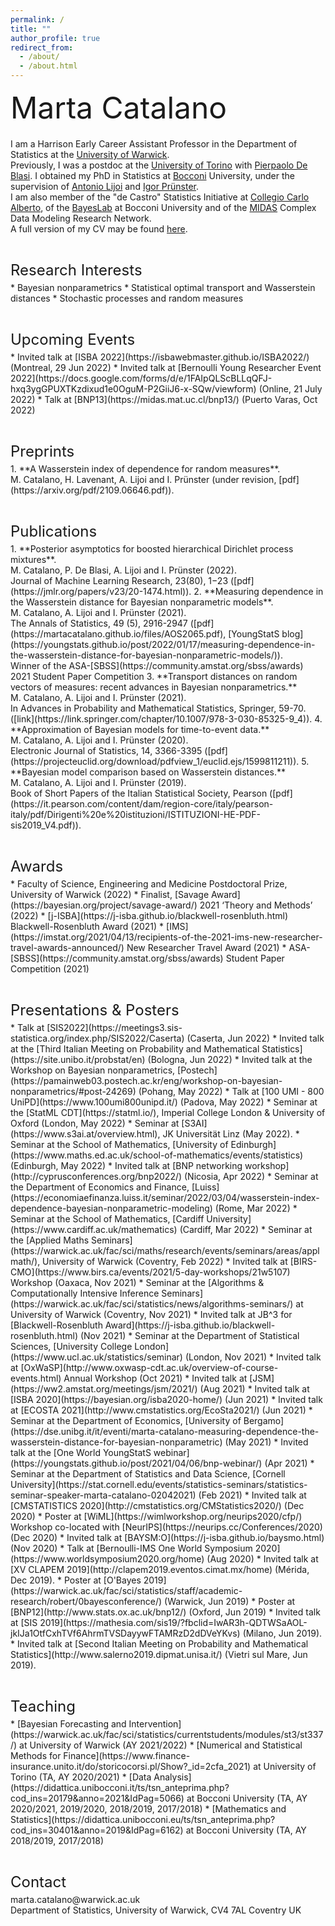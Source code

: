 ```yaml
---
permalink: /
title: ""
author_profile: true
redirect_from: 
  - /about/
  - /about.html
---
```



<p style = "margin-bottom:20px;"><font  size="7" >  Marta Catalano <br> </font> </p>
  
I am a Harrison Early Career Assistant Professor in the Department of Statistics at the [University of Warwick](https://warwick.ac.uk/fac/sci/statistics/). <br> 
Previously, I was a postdoc at the [University of Torino](https://www.esomas.unito.it/do/home.pl)  with [Pierpaolo De Blasi](https://sites.google.com/a/carloalberto.org/pdeblasi/). I  obtained my PhD in Statistics at [Bocconi](https://www.unibocconi.eu/wps/wcm/connect/Bocconi/SitoPubblico_EN/Navigation+Tree/Home/Faculty+and+Research/Departments/Decision+Sciences/) University, under the supervision of [Antonio Lijoi](http://mypage.unibocconi.it/antoniolijoi/) and [Igor Prünster](http://didattica.unibocconi.it/mypage/index.php?IdUte=187032&cognome=PRUENSTER&nome=IGOR&urlBackMy=). <br> 
I am also member of the "de Castro" Statistics Initiative at [Collegio Carlo Alberto](https://www.carloalberto.org/research/statistics-initiative/), of the [BayesLab](https://bayeslab.unibocconi.eu/) at Bocconi University and of the [MIDAS](https://midas.mat.uc.cl/network/) Complex Data Modeling Research Network.<br> 
A full version of my CV may be found [here](https://martacatalano.github.io/files/CV_MartaCatalano_22.06.pdf).

<p style = "margin-bottom:5px;"> <font size="5" > <br>  Research Interests  </font></p>
* Bayesian nonparametrics 
* Statistical optimal transport and Wasserstein distances
* Stochastic processes and random measures

<p style = "margin-bottom:5px;"> <font size="5" > <br>  Upcoming Events  </font></p>
<!-- * The [Optimal Transport in Statistics](https://warwick.ac.uk/fac/sci/maths/research/events/seminars/areas/otsrg/) reading group at Warwick has started on Oct 6 in hybrid mode. Contact the organisers to join! -->
<!-- * ~~Seminar at [MOKAPLAN](https://team.inria.fr/mokaplan/), Inria Paris (6 Apr 2022)~~ (postponed) -->
* Invited talk at [ISBA 2022](https://isbawebmaster.github.io/ISBA2022/) (Montreal, 29 Jun 2022)
* Invited talk at [Bernoulli Young Researcher Event 2022](https://docs.google.com/forms/d/e/1FAIpQLScBLLqQFJ-hxq3ygGPUXTKzdixud1e0OguM-P2GiiJ6-x-SQw/viewform) (Online, 21 July 2022)
* Talk at [BNP13](https://midas.mat.uc.cl/bnp13/) (Puerto Varas, Oct 2022)


<p style = "margin-bottom:5px;"> <font size="5" > <br> Preprints  </font></p>
1.  **A Wasserstein index of dependence for random measures**. <br>
M. Catalano, H. Lavenant, A. Lijoi and I. Prünster (under revision, [pdf](https://arxiv.org/pdf/2109.06646.pdf)).

<p style = "margin-bottom:5px;"> <font size="5" > <br> Publications  </font></p>
1.  **Posterior asymptotics for boosted hierarchical Dirichlet process mixtures**. <br>
M. Catalano, P. De Blasi, A. Lijoi and I. Prünster (2022).  <br>
Journal of Machine Learning Research, 23(80), 1−23 ([pdf](https://jmlr.org/papers/v23/20-1474.html)). 
2.  **Measuring dependence in the Wasserstein distance for Bayesian nonparametric models**. <br> 
M. Catalano, A. Lijoi and I. Prünster (2021).<br>
The Annals of Statistics, 49 (5), 2916-2947 ([pdf](https://martacatalano.github.io/files/AOS2065.pdf), [YoungStatS blog](https://youngstats.github.io/post/2022/01/17/measuring-dependence-in-the-wasserstein-distance-for-bayesian-nonparametric-models/)). <br>
Winner of the ASA-[SBSS](https://community.amstat.org/sbss/awards) 2021 Student Paper Competition
3. **Transport distances on random vectors of measures: recent advances in Bayesian nonparametrics.** <br>
M. Catalano, A. Lijoi and I. Prünster (2021). <br>
In Advances in Probability and Mathematical Statistics, Springer, 59-70. ([link](https://link.springer.com/chapter/10.1007/978-3-030-85325-9_4)).
4.  **Approximation of Bayesian models for time-to-event data.** <br>
M. Catalano, A. Lijoi and I. Prünster (2020). <br>
Electronic Journal of Statistics, 14, 3366-3395 ([pdf](https://projecteuclid.org/download/pdfview_1/euclid.ejs/1599811211)).
5.  **Bayesian model comparison based on Wasserstein distances.** <br>
M. Catalano, A. Lijoi and I. Prünster (2019). <br>
Book of Short Papers of the Italian Statistical Society, Pearson ([pdf](https://it.pearson.com/content/dam/region-core/italy/pearson-italy/pdf/Dirigenti%20e%20istituzioni/ISTITUZIONI-HE-PDF-sis2019_V4.pdf)).

<p style = "margin-bottom:5px;"> <font size="5" > <br> Awards  </font></p>
* Faculty of Science, Engineering and Medicine Postdoctoral Prize, University of Warwick (2022)
* Finalist, [Savage Award](https://bayesian.org/project/savage-award/) 2021 ‘Theory and Methods’ (2022)
* [j-ISBA](https://j-isba.github.io/blackwell-rosenbluth.html) Blackwell-Rosenbluth Award (2021)
* [IMS](https://imstat.org/2021/04/13/recipients-of-the-2021-ims-new-researcher-travel-awards-announced/) New Researcher Travel Award (2021)
* ASA-[SBSS](https://community.amstat.org/sbss/awards) Student Paper Competition (2021)

<p style = "margin-bottom:5px;"> <font size="5" > <br> Presentations & Posters  </font></p>
* Talk at [SIS2022](https://meetings3.sis-statistica.org/index.php/SIS2022/Caserta) (Caserta, Jun 2022)
* Invited talk at the [Third Italian Meeting on Probability and Mathematical Statistics](https://site.unibo.it/probstat/en) (Bologna, Jun 2022)
* Invited talk at the Workshop on Bayesian nonparametrics, [Postech](https://pamainweb03.postech.ac.kr/eng/workshop-on-bayesian-nonparametrics/#post-24269) (Pohang, May 2022)
* Talk at [100 UMI - 800 UniPD](https://www.100umi800unipd.it/) (Padova, May 2022)
* Seminar at the  [StatML CDT](https://statml.io/), Imperial College London & University of Oxford (London, May 2022)
* Seminar at [S3AI](https://www.s3ai.at/overview.html), JK Universität Linz (May 2022).
* Seminar at the School of Mathematics, [University of Edinburgh](https://www.maths.ed.ac.uk/school-of-mathematics/events/statistics) (Edinburgh, May 2022)
* Invited talk at [BNP networking workshop](http://cyprusconferences.org/bnp2022/) (Nicosia, Apr 2022)
* Seminar at the Department of Economics and Finance, [Luiss](https://economiaefinanza.luiss.it/seminar/2022/03/04/wasserstein-index-dependence-bayesian-nonparametric-modeling) (Rome, Mar 2022)
* Seminar at the School of Mathematics, [Cardiff University](https://www.cardiff.ac.uk/mathematics) (Cardiff, Mar 2022)
* Seminar at the [Applied Maths Seminars](https://warwick.ac.uk/fac/sci/maths/research/events/seminars/areas/applmath/), University of Warwick (Coventry, Feb 2022)
* Invited talk at [BIRS-CMO](https://www.birs.ca/events/2021/5-day-workshops/21w5107) Workshop (Oaxaca, Nov 2021)
* Seminar at the [Algorithms & Computationally Intensive Inference Seminars](https://warwick.ac.uk/fac/sci/statistics/news/algorithms-seminars/) at University of Warwick (Coventry, Nov 2021)
* Invited talk at JB^3 for [Blackwell-Rosenbluth Award](https://j-isba.github.io/blackwell-rosenbluth.html) (Nov 2021)
* Seminar at the Department of Statistical Sciences,  [University College London](https://www.ucl.ac.uk/statistics/seminar) (London, Nov 2021)
* Invited talk at [OxWaSP](http://www.oxwasp-cdt.ac.uk/overview-of-course-events.html) Annual Workshop (Oct 2021)
* Invited talk at [JSM](https://ww2.amstat.org/meetings/jsm/2021/) (Aug 2021)
* Invited talk at [ISBA 2020](https://bayesian.org/isba2020-home/) (Jun 2021)
* Invited talk at [ECOSTA 2021](http://www.cmstatistics.org/EcoSta2021/) (Jun 2021)
* Seminar at the Department of Economics, [University of Bergamo](https://dse.unibg.it/it/eventi/marta-catalano-measuring-dependence-the-wasserstein-distance-for-bayesian-nonparametric) (May 2021)
* Invited talk at the [One World YoungStatS webinar](https://youngstats.github.io/post/2021/04/06/bnp-webinar/) (Apr 2021)
* Seminar at the Department of Statistics and Data Science, [Cornell University](https://stat.cornell.edu/events/statistics-seminars/statistics-seminar-speaker-marta-catalano-02042021) (Feb 2021)
* Invited talk at [CMSTATISTICS 2020](http://cmstatistics.org/CMStatistics2020/) (Dec 2020)
* Poster at [WiML](https://wimlworkshop.org/neurips2020/cfp/) Workshop co-located with [NeurIPS](https://neurips.cc/Conferences/2020) (Dec 2020)
* Invited talk at [BAYSM:O](https://j-isba.github.io/baysmo.html) (Nov 2020)
* Talk at [Bernoulli-IMS One World Symposium 2020](https://www.worldsymposium2020.org/home) (Aug 2020)
* Invited talk at [XV CLAPEM 2019](http://clapem2019.eventos.cimat.mx/home) (Mérida, Dec 2019).
* Poster at [O'Bayes 2019](https://warwick.ac.uk/fac/sci/statistics/staff/academic-research/robert/0bayesconference/) (Warwick, Jun 2019)
* Poster at [BNP12](http://www.stats.ox.ac.uk/bnp12/) (Oxford, Jun 2019)
* Invited talk at [SIS 2019](https://mathesia.com/sis19/?fbclid=IwAR3h-QDTWSaAOL-jkIJa1OtfCxhTVf6AhrmTVSDayywFTAMRzD2dDVeYKvs) (Milano, Jun 2019).
* Invited talk at [Second Italian Meeting on Probability and Mathematical Statistics](http://www.salerno2019.dipmat.unisa.it/) (Vietri sul Mare, Jun 2019).

<p style = "margin-bottom:5px;"> <font size="5" margin-bottom = "1em"> <br>  Teaching  </font></p>
* [Bayesian Forecasting and Intervention](https://warwick.ac.uk/fac/sci/statistics/currentstudents/modules/st3/st337/) at University of Warwick (AY 2021/2022)
* [Numerical and Statistical Methods for Finance](https://www.finance-insurance.unito.it/do/storicocorsi.pl/Show?_id=2cfa_2021) at University of Torino (TA, AY 2020/2021)
* [Data Analysis](https://didattica.unibocconi.it/ts/tsn_anteprima.php?cod_ins=20179&anno=2021&IdPag=5066) at Bocconi University (TA, AY 2020/2021, 2019/2020, 2018/2019, 2017/2018)
* [Mathematics and Statistics](https://didattica.unibocconi.eu/ts/tsn_anteprima.php?cod_ins=30401&anno=2019&IdPag=6162) at Bocconi University (TA, AY 2018/2019, 2017/2018)

<p style = "margin-bottom:5px;"> <font size="5" > <br> Contact  </font></p>
marta.catalano@warwick.ac.uk <br> 
Department of Statistics, University of Warwick, CV4 7AL Coventry UK
